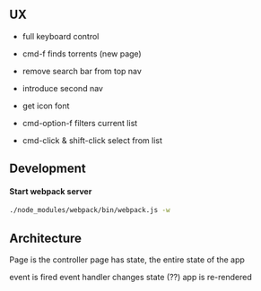 





## UX

- full keyboard control


- cmd-f finds torrents (new page)
- remove search bar from top nav
- introduce second nav
- get icon font
- cmd-option-f filters current list
- cmd-click & shift-click select from list








## Development


#### Start webpack server

```sh
./node_modules/webpack/bin/webpack.js -w
```



## Architecture


Page is the controller
page has state, the entire state of the app


event is fired
event handler changes state (??)
app is re-rendered
